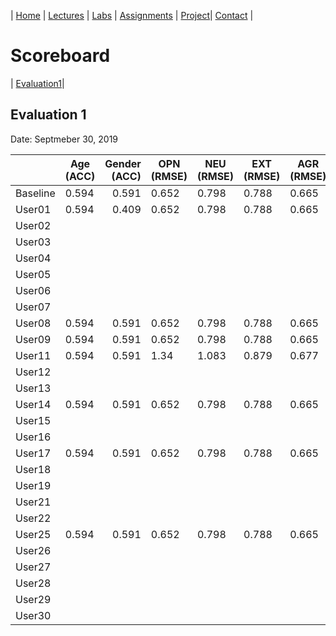 | [Home](index.md) | [Lectures](lectures.md) | [Labs](labs.md) | [Assignments](assignments.md) | [Project](project.md)| [Contact](contact.md) |


# Scoreboard

| [Evaluation1](scores/evaluation1.md)|

## Evaluation 1

Date: Septmeber 30, 2019

|       | Age (ACC) | Gender (ACC) | OPN (RMSE) | NEU (RMSE) | EXT (RMSE) | AGR (RMSE) | CON (RMSE) |
|-------|--------------|----------:|------------|------------|------------|------------|------------|
| Baseline|0.594|0.591|0.652|0.798|0.788|0.665|0.734|
| User01 |0.594|0.409|0.652|0.798|0.788|0.665|0.734|
| User02 |              |           |            |            |            |            |            |
| User03 |              |           |            |            |            |            |            |
| User04 |              |           |            |            |            |            |            |
| User05 |              |           |            |            |            |            |            |
| User06 |              |           |            |            |            |            |            |
| User07 |              |           |            |            |            |            |            |
| User08 | 0.594|0.591|0.652|0.798|0.788|0.665|0.734|
| User09 | 0.594|0.591|0.652|0.798|0.788|0.665|0.734|
| User11 |0.594|0.591|1.34|1.083|0.879|0.677|0.747|
| User12 |              |           |            |            |            |            |            |
| User13 |              |           |            |            |            |            |            |
| User14 |0.594|0.591|0.652|0.798|0.788|0.665|0.734|
| User15 |              |           |            |            |            |            |            |
| User16 |              |           |            |            |            |            |            |
| User17 |0.594|0.591|0.652|0.798|0.788|0.665|0.734|
| User18 |              |           |            |            |            |            |            |
| User19 |              |           |            |            |            |            |            |
| User21 |              |           |            |            |            |            |            |
| User22 |              |           |            |            |            |            |            |
| User25 |0.594|0.591|0.652|0.798|0.788|0.665|0.734|
| User26 |              |           |            |            |            |            |            |
| User27 |              |           |            |            |            |            |            |
| User28 |              |           |            |            |            |            |            |
| User29 |              |           |            |            |            |            |            |
| User30 |              |           |            |            |            |            |            |
